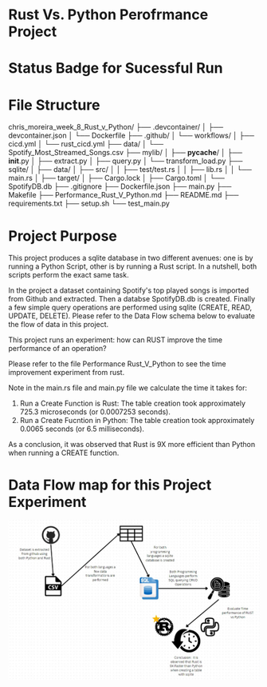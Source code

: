 # Rust Vs. Python Perofrmance Project
# Status Badge for Sucessful Run


# File Structure 
chris_moreira_week_8_Rust_v_Python/
├── .devcontainer/
│   ├── devcontainer.json
│   └── Dockerfile
├── .github/
│   └── workflows/
│       ├── cicd.yml
│       └── rust_cicd.yml
├── data/
│   └── Spotify_Most_Streamed_Songs.csv
├── mylib/
│   ├── __pycache__/
│   ├── __init__.py
│   ├── extract.py
│   ├── query.py
│   └── transform_load.py
├── sqlite/
│   ├── data/
│   ├── src/
│   │   ├── test/test.rs
│   │   ├── lib.rs
│   │   └── main.rs
│   ├── target/
│   ├── Cargo.lock
│   ├── Cargo.toml
│   └── SpotifyDB.db
├── .gitignore
├── Dockerfile.json
├── main.py
├── Makefile
├── Performance_Rust_V_Python.md
├── README.md
├── requirements.txt
├── setup.sh
└── test_main.py



# Project Purpose
This project produces a sqlite database in two different avenues: one is by running a Python Script, other is by running a Rust script. In a nutshell, both scripts perform the exact same task. 

In the project a dataset containing Spotify's top played songs is imported from Github and extracted. 
Then a databse SpotifyDB.db is created. 
Finally a few simple query operations are performed using sqlite (CREATE, READ, UPDATE, DELETE). Please refer to the Data Flow schema below to evaluate the flow of data in this project.


This project runs an experiment: how can RUST improve the time performance of an operation? 

Please refer to the file Performance Rust_V_Python to see the time improvement experiment from rust. 

Note in the main.rs file and main.py file we calculate the time it takes for:
1. Run a Create Function is Rust: The table creation took approximately 725.3 microseconds (or 0.0007253 seconds).
2. Run a Create Fucntion in Python: The table creation took approximately 0.0065 seconds (or 6.5 milliseconds).

As a conclusion, it was observed that Rust is 9X more efficient than Python when running a CREATE function. 

# Data Flow map for this Project Experiment
![alt text](image.png)